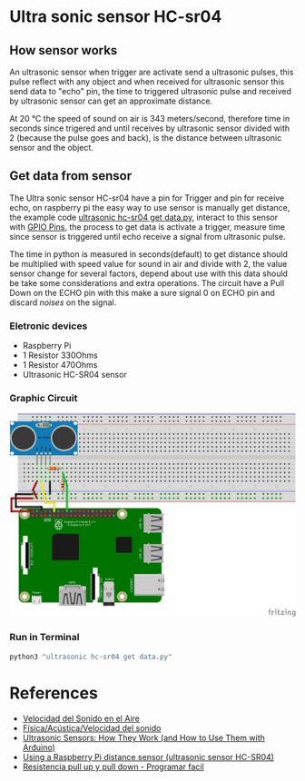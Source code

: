 # Ultra sonic sensor HC-sr04
## How sensor works
An ultrasonic sensor when trigger are activate send a ultrasonic pulses, this pulse reflect with any object and when received for ultrasonic sensor this send data to "echo" pin, the time to triggered ultrasonic pulse and received by ultrasonic sensor can get an approximate distance.

At 20 °C the speed of sound on air is 343 meters/second, therefore time in seconds since trigered and until receives by ultrasonic sensor divided with 2 (because the pulse goes and back), is the distance between ultrasonic sensor and the object.

## Get data from sensor
The Ultra sonic sensor HC-sr04 have a pin for Trigger and pin for receive echo, on raspberry pi the easy way to use sensor is manually get distance, the example code [ultrasonic hc-sr04 get data.py](/Example&#32;code/Ultrasonic&#32;HC-SR04&#32;Sensor/ultrasonic&#32;get&#32;data.py), interact to this sensor with [GPIO Pins](/Example&#32;code/GPIO&#32;Pins), the process to get data is activate a trigger, measure time since sensor is triggered until echo receive a signal from ultrasonic pulse.

The time in python is measured in seconds(default) to get distance should be multiplied with speed value for sound in air and divide with 2, the value sensor change for several factors, depend about use with this data should be take some considerations and extra operations. The circuit have a Pull Down on the ECHO pin with this make a sure signal 0 on ECHO pin and discard *noises* on the signal.

### Eletronic devices
* Raspberry Pi
* 1 Resistor 330Ohms
* 1 Resistor 470Ohms
* Ultrasonic HC-SR04 sensor

### Graphic Circuit
![HC-SR04 sensor](/Images/Circuits/UltraSonic&#32;HC-SR04&#32;Sensor_bb.png)

### Run in Terminal
```bash
python3 "ultrasonic hc-sr04 get data.py"
```

# References
* [Velocidad del Sonido en el Aire](http://hyperphysics.phy-astr.gsu.edu/hbasees/Sound/souspe.html)
* [Física/Acústica/Velocidad del sonido](https://es.wikibooks.org/wiki/F%C3%ADsica/Ac%C3%BAstica/Velocidad_del_sonido)
* [Ultrasonic Sensors: How They Work (and How to Use Them with Arduino)](https://www.arrow.com/en/research-and-events/articles/ultrasonic-sensors-how-they-work-and-how-to-use-them-with-arduino)
* [Using a Raspberry Pi distance sensor (ultrasonic sensor HC-SR04)](https://tutorials-raspberrypi.com/raspberry-pi-ultrasonic-sensor-hc-sr04/)
* [Resistencia pull up y pull down - Programar facil](https://programarfacil.com/blog/arduino-blog/resistencia-pull-up-y-pull-down/)